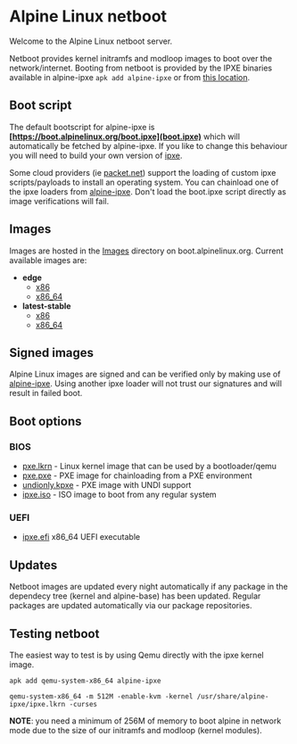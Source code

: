 # Alpine Linux netboot

Welcome to the Alpine Linux netboot server.

Netboot provides kernel initramfs and modloop images to boot over the
network/internet. Booting from netboot is provided by the IPXE binaries
available in alpine-ipxe `apk add alpine-ipxe` or from
[this location](alpine-ipxe).

## Boot script

The default bootscript for alpine-ipxe is
**[https://boot.alpinelinux.org/boot.ipxe](boot.ipxe)** which will automatically
be fetched by alpine-ipxe. If you like to change this behaviour you will need to
build your own version of [ipxe](https://ipxe.org).

Some cloud providers (ie [packet.net](https://help.packet.net/technical/infrastructure/custom-ipxe))
support the loading of custom ipxe scripts/payloads to install an operating
system. You can chainload one of the ipxe loaders from [alpine-ipxe](alpine-ipxe).
Don't load the boot.ipxe script directly as image verifications will fail.

## Images

Images are hosted in the [Images](images) directory on boot.alpinelinux.org.
Current available images are:

* **edge**
  * [x86](images/edge/x86)
  * [x86_64](images/edge/x86_64)
* **latest-stable**
  * [x86](images/latest-stable/x86)
  * [x86_64](images/latest-stable/x86_64)

## Signed images

Alpine Linux images are signed and can be verified only by making use of
[alpine-ipxe](alpine-ipxe). Using another ipxe loader will not trust our 
signatures and will result in failed boot.

## Boot options

### BIOS

* [pxe.lkrn](alpine-ipxe/ipxe.lkrn) - Linux kernel image that can be used by a bootloader/qemu
* [pxe.pxe](alpine-ipxe/ipxe.pxe) - PXE image for chainloading from a PXE environment
* [undionly.kpxe](alpine-ipxe/undionly.kpxe) - PXE image with UNDI support
* [ipxe.iso](alpine-ipxe/ipxe.iso) - ISO image to boot from any regular system

### UEFI

* [ipxe.efi](alpine-ipxe/ipxe.efi) x86_64 UEFI executable

## Updates

Netboot images are updated every night automatically if any package in the
dependecy tree (kernel and alpine-base) has been updated. Regular packages are
updated automatically via our package repositories.

## Testing netboot

The easiest way to test is by using Qemu directly with the ipxe kernel image.

`apk add qemu-system-x86_64 alpine-ipxe`

`qemu-system-x86_64 -m 512M -enable-kvm -kernel /usr/share/alpine-ipxe/ipxe.lkrn -curses`

**NOTE**: you need a minimum of 256M of memory to boot alpine in network mode
due to the size of our initramfs and modloop (kernel modules).
